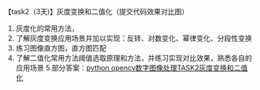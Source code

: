 【task2（3天)】灰度变换和二值化（提交代码效果对比图）

1. 灰度化的常用方法，
2. 了解灰度变换应用场景并加以实现：反转、对数变化、幂律变化、分段性变换
3. 练习图像直方图，直方图匹配
4. 了解二值化常用方法阈值选取原理和方法，并练习实现对比效果，熟悉各自的应用场景
5.部分答案：[python opencv数字图像处理TASK2灰度变换和二值化](https://blog.csdn.net/weixin_41871126/article/details/100062601)
